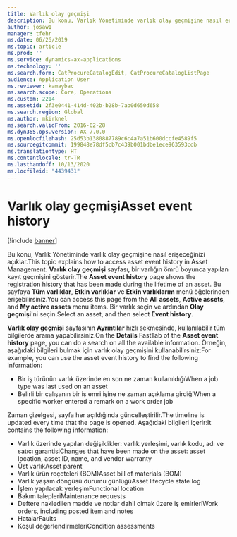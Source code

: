 ```yaml
---
title: Varlık olay geçmişi
description: Bu konu, Varlık Yönetiminde varlık olay geçmişine nasıl erişeceğinizi açıklar.
author: josaw1
manager: tfehr
ms.date: 06/26/2019
ms.topic: article
ms.prod: ''
ms.service: dynamics-ax-applications
ms.technology: ''
ms.search.form: CatProcureCatalogEdit, CatProcureCatalogListPage
audience: Application User
ms.reviewer: kamaybac
ms.search.scope: Core, Operations
ms.custom: 2214
ms.assetid: 2f3e0441-414d-402b-b28b-7ab0d650d658
ms.search.region: Global
ms.author: mkirknel
ms.search.validFrom: 2016-02-28
ms.dyn365.ops.version: AX 7.0.0
ms.openlocfilehash: 25d53b1380887789c6c4a7a51b600dccfe4589f5
ms.sourcegitcommit: 199848e78df5cb7c439b001bdbe1ece963593cdb
ms.translationtype: HT
ms.contentlocale: tr-TR
ms.lasthandoff: 10/13/2020
ms.locfileid: "4439431"
---
```

# <a name="asset-event-history"></a><span data-ttu-id="3fd9d-103">Varlık olay geçmişi</span><span class="sxs-lookup"><span data-stu-id="3fd9d-103">Asset event history</span></span>

[!include [banner](../../includes/banner.md)]

 

<span data-ttu-id="3fd9d-104">Bu konu, Varlık Yönetiminde varlık olay geçmişine nasıl erişeceğinizi açıklar.</span><span class="sxs-lookup"><span data-stu-id="3fd9d-104">This topic explains how to access asset event history in Asset Management.</span></span> <span data-ttu-id="3fd9d-105">**Varlık olay geçmişi** sayfası, bir varlığın ömrü boyunca yapılan kayıt geçmişini gösterir.</span><span class="sxs-lookup"><span data-stu-id="3fd9d-105">The **Asset event history** page shows the registration history that has been made during the lifetime of an asset.</span></span> <span data-ttu-id="3fd9d-106">Bu sayfaya **Tüm varlıklar**, **Etkin varlıklar** ve **Etkin varlıklarım** menü öğelerinden erişebilirsiniz.</span><span class="sxs-lookup"><span data-stu-id="3fd9d-106">You can access this page from the **All assets**, **Active assets**, and **My active assets** menu items.</span></span> <span data-ttu-id="3fd9d-107">Bir varlık seçin ve ardından **Olay geçmişi**'ni seçin.</span><span class="sxs-lookup"><span data-stu-id="3fd9d-107">Select an asset, and then select **Event history**.</span></span>

<span data-ttu-id="3fd9d-108">**Varlık olay geçmişi** sayfasının **Ayrıntılar** hızlı sekmesinde, kullanılabilir tüm bilgilerde arama yapabilirsiniz.</span><span class="sxs-lookup"><span data-stu-id="3fd9d-108">On the **Details** FastTab of the **Asset event history** page, you can do a search on all the available information.</span></span> <span data-ttu-id="3fd9d-109">Örneğin, aşağıdaki bilgileri bulmak için varlık olay geçmişini kullanabilirsiniz:</span><span class="sxs-lookup"><span data-stu-id="3fd9d-109">For example, you can use the asset event history to find the following information:</span></span>

- <span data-ttu-id="3fd9d-110">Bir iş türünün varlık üzerinde en son ne zaman kullanıldığı</span><span class="sxs-lookup"><span data-stu-id="3fd9d-110">When a job type was last used on an asset</span></span>
- <span data-ttu-id="3fd9d-111">Belirli bir çalışanın bir iş emri işine ne zaman açıklama girdiği</span><span class="sxs-lookup"><span data-stu-id="3fd9d-111">When a specific worker entered a remark on a work order job</span></span>

<span data-ttu-id="3fd9d-112">Zaman çizelgesi, sayfa her açıldığında güncelleştirilir.</span><span class="sxs-lookup"><span data-stu-id="3fd9d-112">The timeline is updated every time that the page is opened.</span></span> <span data-ttu-id="3fd9d-113">Aşağıdaki bilgileri içerir:</span><span class="sxs-lookup"><span data-stu-id="3fd9d-113">It contains the following information:</span></span>

- <span data-ttu-id="3fd9d-114">Varlık üzerinde yapılan değişiklikler: varlık yerleşimi, varlık kodu, adı ve satıcı garantisi</span><span class="sxs-lookup"><span data-stu-id="3fd9d-114">Changes that have been made on the asset: asset location, asset ID, name, and vendor warranty</span></span>
- <span data-ttu-id="3fd9d-115">Üst varlık</span><span class="sxs-lookup"><span data-stu-id="3fd9d-115">Asset parent</span></span>
- <span data-ttu-id="3fd9d-116">Varlık ürün reçeteleri (BOM)</span><span class="sxs-lookup"><span data-stu-id="3fd9d-116">Asset bill of materials (BOM)</span></span>
- <span data-ttu-id="3fd9d-117">Varlık yaşam döngüsü durumu günlüğü</span><span class="sxs-lookup"><span data-stu-id="3fd9d-117">Asset lifecycle state log</span></span>
- <span data-ttu-id="3fd9d-118">İşlem yapılacak yerleşim</span><span class="sxs-lookup"><span data-stu-id="3fd9d-118">Functional location</span></span>
- <span data-ttu-id="3fd9d-119">Bakım talepleri</span><span class="sxs-lookup"><span data-stu-id="3fd9d-119">Maintenance requests</span></span>
- <span data-ttu-id="3fd9d-120">Deftere nakledilen madde ve notlar dahil olmak üzere iş emirleri</span><span class="sxs-lookup"><span data-stu-id="3fd9d-120">Work orders, including posted item and notes</span></span>
- <span data-ttu-id="3fd9d-121">Hatalar</span><span class="sxs-lookup"><span data-stu-id="3fd9d-121">Faults</span></span>
- <span data-ttu-id="3fd9d-122">Koşul değerlendirmeleri</span><span class="sxs-lookup"><span data-stu-id="3fd9d-122">Condition assessments</span></span>
